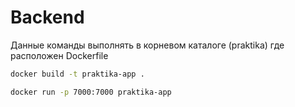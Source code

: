 # Backend


Данные команды выполнять в корневом каталоге (praktika) где расположен Dockerfile

```bash
docker build -t praktika-app . 
```

```bash
docker run -p 7000:7000 praktika-app
```